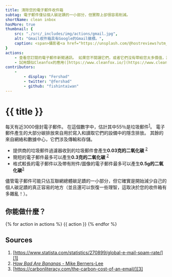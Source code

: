 ```yaml
---
title: 清除您的電子郵件收件箱
subtag: 電子郵件僅佔個人碳足蹟的一小部分，但實際上卻很容易削減。
shortName: clean inbox
hasMore: true
thumbnail: { 
    src: "./src/_includes/img/actions/gmail.jpg", 
    alt: "Gmail收件箱具有Google的Gmail徽標。",
    caption: <span>攝影者<a href="https://unsplash.com/@hostreviews?utm_source=unsplash&amp;utm_medium=referral&amp;utm_content=creditCopyText">Stephen Phillips - Hostreviews.co.uk</a>在<a href="https://unsplash.com/s/photos/email?utm_source=unsplash&amp;utm_medium=referral&amp;utm_content=creditCopyText">Unsplash</a></span>
}
actions:
    - 查看您訂閱的電子郵件新聞通訊。 如果您不閱讀它們，或者它們沒有帶給您太多價值，請取消訂閱。
    - 試用類似Cleanfox的應用([https://www.cleanfox.io/](https://www.cleanfox.io/))。它可以幫助您解決此問題，並讓您了解正在節省的二氧化碳量。
contributors:
    - 
        - display: "Fershad"
        - twitter: "@fershad"
        - github: "fishintaiwan"
---
```


# {{ title }}
每天有近3000億封電子郵件。 在這個數字中，估計其中55％是垃圾郵件<sup>[1][1]</sup>。 電子郵件產生的大部分碳排放來自用於寫入和讀取它們的設備中的隱含排放。 其餘的來自網絡和數據中心，它們涉及傳輸和存儲。

- 提供商的垃圾郵件過濾器收到的垃圾郵件會產生**0.03克的二氧化碳** <sup>[2][2]</sup>
- 簡短的電子郵件最多可以產生**0.3克的二氧化碳** <sup>[2][2]</sup>
- 格式較長的電子郵件以及帶有附件/圖像的電子郵件最多可以產生**0.5g的二氧化碳**<sup>[3][3]</sup>

儘管電子郵件可能只佔互聯網總體碳足蹟的一小部分，但它確實是開始減少自己的個人碳足蹟的真正容易的地方（並且還可以恢復一些理智，這取決於您的收件箱有多雜亂！）。

<div class="action-cta card" data-padded>
<h2>
    你能做什麼？
</h2>
{% for action in actions %}
{{ action }}
{% endfor %}
</div>

## Sources
1. [https://www.statista.com/statistics/270899/global-e-mail-spam-rate/][1]
2. [*How Bad Are Bananas* - Mike Berners-Lee][2]
3. [https://carbonliteracy.com/the-carbon-cost-of-an-email/][3]

[1]:https://www.statista.com/statistics/270899/global-e-mail-spam-rate/
[2]:https://www.howbadarebananas.com
[3]:https://carbonliteracy.com/the-carbon-cost-of-an-email/
